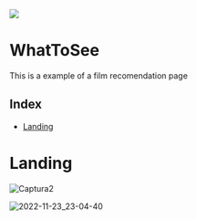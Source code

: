 <p align="left">
<img src="https://img.shields.io/badge/STATUS-IN%20DEVELOPMENT-green">
</p>

# WhatToSee

This is a example of a film recomendation page 

## Index
   * [Landing](#Landing)

# Landing
<p align="center">

![Captura2](https://user-images.githubusercontent.com/92734840/203653538-9188fc23-50f4-4380-b89e-aea6b221e350.PNG)

![2022-11-23_23-04-40](https://user-images.githubusercontent.com/92734840/203654997-6d31cce5-9201-47f4-8cfa-a964582ce383.gif)
</p>

